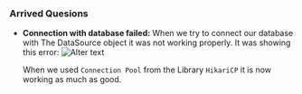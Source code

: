 ### Arrived Quesions
- **Connection with database failed:** When we try to connect our database with The DataSource object
  it was not working properly. It was showing this error:
  ![Alter text](https://github.com/ImranHossain00/Simple-Projects-with-JAVA/blob/main/Khoj_The_Search/dummy/images/DatabaseError_1.jpg9o)

  When we used `Connection Pool` from the Library `HikariCP` it is now working as much as good.